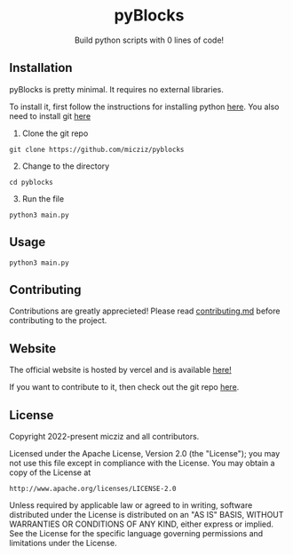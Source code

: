 <div align="center">
<h1> pyBlocks </h1>
</div>

<div align="center">
Build python scripts with 0 lines of code!
</div>


## Installation

pyBlocks is pretty minimal. It requires no external libraries.

To install it, first follow the instructions for installing python [here](https://www.python.org/downloads/). You also need to install git [here](https://git-scm.com)

1. Clone the git repo

```
git clone https://github.com/micziz/pyblocks
```

2. Change to the directory

```
cd pyblocks
```

3. Run the file

```
python3 main.py
```


## Usage

```
python3 main.py
```

## Contributing

Contributions are greatly apprecieted! Please read [contributing.md](contributing.md) before contributing to the project.

## Website

The official website is hosted by vercel and is available [here!](https://pyblocks.vercell.app)

If you want to contribute to it, then check out the git repo [here](https://github.com/micziz/pyblocks-web).

## License

Copyright 2022-present micziz and all contributors.

Licensed under the Apache License, Version 2.0 (the "License");
you may not use this file except in compliance with the License.
You may obtain a copy of the License at

    http://www.apache.org/licenses/LICENSE-2.0

Unless required by applicable law or agreed to in writing, software
distributed under the License is distributed on an "AS IS" BASIS,
WITHOUT WARRANTIES OR CONDITIONS OF ANY KIND, either express or implied.
See the License for the specific language governing permissions and
limitations under the License.